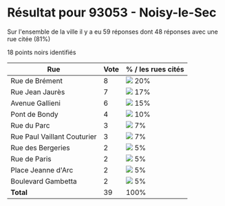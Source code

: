 # Résultat pour 93053 - Noisy-le-Sec

Sur l'ensemble de la ville il y a eu 59 réponses dont 48 réponses avec une rue citée (81%)

18 points noirs identifiés

| Rue | Vote | % / les rues cités|
|-----|------|-------------------|
| Rue de Brément | 8 | <img src="../../img/bar_20.gif" />&nbsp;20%|
| Rue Jean Jaurès | 7 | <img src="../../img/bar_17.gif" />&nbsp;17%|
| Avenue Gallieni | 6 | <img src="../../img/bar_15.gif" />&nbsp;15%|
| Pont de Bondy | 4 | <img src="../../img/bar_10.gif" />&nbsp;10%|
| Rue du Parc | 3 | <img src="../../img/bar_7.gif" />&nbsp;7%|
| Rue Paul Vaillant Couturier | 3 | <img src="../../img/bar_7.gif" />&nbsp;7%|
| Rue des Bergeries | 2 | <img src="../../img/bar_5.gif" />&nbsp;5%|
| Rue de Paris | 2 | <img src="../../img/bar_5.gif" />&nbsp;5%|
| Place Jeanne d'Arc | 2 | <img src="../../img/bar_5.gif" />&nbsp;5%|
| Boulevard Gambetta | 2 | <img src="../../img/bar_5.gif" />&nbsp;5%|
| **Total** | 39 | 100%|
